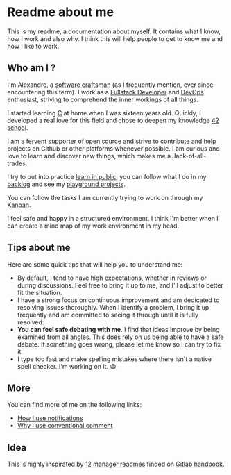 # Readme about me

This is my readme, a documentation about myself. It contains what I know, how I
work and also why. I think this will help people to get to know me and how I like
to work.

## Who am I ?

I'm Alexandre, a [software craftsman](https://en.wikipedia.org/wiki/Software_craftsmanship)
(as I frequently mention, ever since encountering this term). I work as a
[Fullstack Developer](https://www.w3schools.com/whatis/whatis_fullstack.asp) and
[DevOps](https://en.wikipedia.org/wiki/DevOps) enthusiast, striving to
comprehend the inner workings of all things.

I started learning [C](https://en.wikipedia.org/wiki/C_(programming_language))
at home when I was sixteen years old. Quickly, I developed
a real love for this field and chose to deepen my knowledge [42 school](https://42.fr/).

I am a fervent supporter of
[open source](https://en.wikipedia.org/wiki/Open_source) and strive to
contribute and help projects on Github or other platforms whenever possible. I
am curious and love to learn and discover new things, which makes me a
Jack-of-all-trades.

I try to put into practice [learn in public](https://www.swyx.io/learn-in-public),
you can follow what I do in my [backlog](https://github.com/Its-Alex/backlog/issues) and
see my [playground projects](https://github.com/Its-Alex?tab=repositories&q=playground).

You can follow the tasks I am currently trying to work on through my
[Kanban](https://github.com/users/Its-Alex/projects/2).

I feel safe and happy in a structured environment. I think I'm better when I
can create a mind map of my work environment in my head.

## Tips about me

Here are some quick tips that will help you to understand me:

- By default, I tend to have high expectations, whether in reviews or during
  discussions. Feel free to bring it up to me, and I'll adjust to better fit the situation.
- I have a strong focus on continuous improvement and am dedicated to resolving
  issues thoroughly. When I identify a problem, I bring it up frequently and
  am committed to seeing it through until it is fully resolved.
- **You can feel safe debating with me**. I find that ideas improve by being
  examined from all angles. This does rely on us being able to have a
  safe debate. If something goes wrong, please let me know so I can try to fix it.
- I type too fast and make spelling mistakes where there isn't a native spell
  checker. I'm working on it. 😁

## More

You can find more of me on the following links:

- [How I use notifications](/how-i-use-notifications.md)
- [Why I use conventional comment](/why-i-use-conventional-comment.md)

## Idea

This is highly inspirated by
[12 manager readmes](https://hackernoon.com/12-manager-readmes-from-silicon-valleys-top-tech-companies-26588a660afe)
finded on [Gitlab handbook](https://about.gitlab.com/handbook/).
